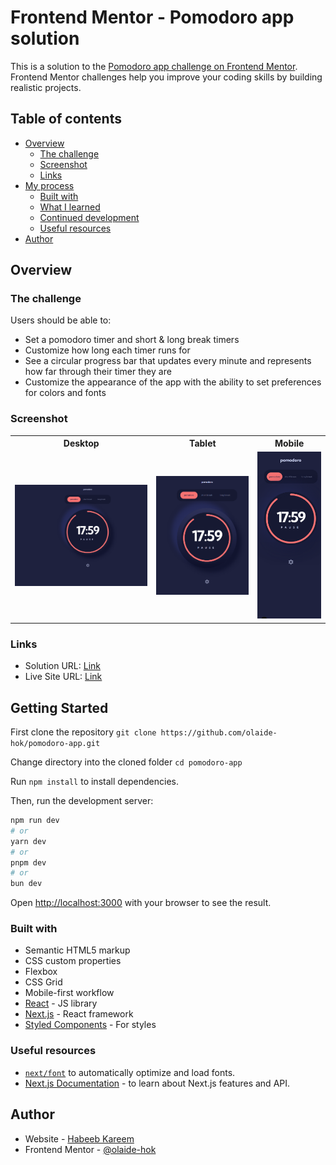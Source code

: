 # Frontend Mentor - Pomodoro app solution

This is a solution to the [Pomodoro app challenge on Frontend Mentor](https://www.frontendmentor.io/challenges/pomodoro-app-KBFnycJ6G). Frontend Mentor challenges help you improve your coding skills by building realistic projects.

## Table of contents

-   [Overview](#overview)
    -   [The challenge](#the-challenge)
    -   [Screenshot](#screenshot)
    -   [Links](#links)
-   [My process](#my-process)
    -   [Built with](#built-with)
    -   [What I learned](#what-i-learned)
    -   [Continued development](#continued-development)
    -   [Useful resources](#useful-resources)
-   [Author](#author)

## Overview

### The challenge

Users should be able to:

-   Set a pomodoro timer and short & long break timers
-   Customize how long each timer runs for
-   See a circular progress bar that updates every minute and represents how far through their timer they are
-   Customize the appearance of the app with the ability to set preferences for colors and fonts

### Screenshot

<table>
 <tr>
    <th>Desktop</th>
    <th>Tablet</th>
    <th>Mobile</th>
  </tr>
  <tr>
    <td><img src="./pomodoro-app-desktop.png" alt="Desktop version"></td>
    <td><img src="./pomodoro-app-tablet.png" alt="Tablet version"></td>
    <td><img src="./pomodoro-app-mobile.png" alt="Mobile version"></td>
  </tr>
</table>

### Links

-   Solution URL: [Link](https://github.com/olaide-hok/pomodoro-app)
-   Live Site URL: [Link](https://use-pomodoro-app.netlify.app/)

## Getting Started

First clone the repository `git clone https://github.com/olaide-hok/pomodoro-app.git`

Change directory into the cloned folder `cd pomodoro-app`

Run `npm install` to install dependencies.

Then, run the development server:

```bash
npm run dev
# or
yarn dev
# or
pnpm dev
# or
bun dev
```

Open [http://localhost:3000](http://localhost:3000) with your browser to see the result.

### Built with

-   Semantic HTML5 markup
-   CSS custom properties
-   Flexbox
-   CSS Grid
-   Mobile-first workflow
-   [React](https://reactjs.org/) - JS library
-   [Next.js](https://nextjs.org/) - React framework
-   [Styled Components](https://styled-components.com/) - For styles

### Useful resources

-   [`next/font`](https://nextjs.org/docs/app/building-your-application/optimizing/fonts) to automatically optimize and load fonts.
-   [Next.js Documentation](https://nextjs.org/docs) - to learn about Next.js features and API.

## Author

-   Website - [Habeeb Kareem](https://habeeb-dev.netlify.app)
-   Frontend Mentor - [@olaide-hok](https://www.frontendmentor.io/profile/olaide-hok)
